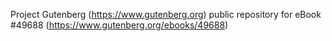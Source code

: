 Project Gutenberg (https://www.gutenberg.org) public repository for eBook #49688 (https://www.gutenberg.org/ebooks/49688)
